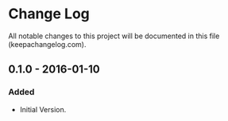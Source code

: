 # Change Log
All notable changes to this project will be documented in this file (keepachangelog.com).

## 0.1.0 - 2016-01-10
### Added
- Initial Version.
